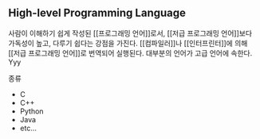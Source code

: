 ## High-level Programming Language

사람이 이해하기 쉽게 작성된 [[프로그래밍 언어]]로서, [[저급 프로그래밍 언어]]보다 가독성이 높고, 다루기 쉽다는 강점을 가진다. [[컴파일러]]나 [[인터프린터]]에 의해 [[저급 프로그래밍 언어]]로 번역되어 실행된다. 대부분의 언어가 고급 언어에 속한다. Yyy

종류
+ C
+ C++
+ Python
+ Java
+ etc...
